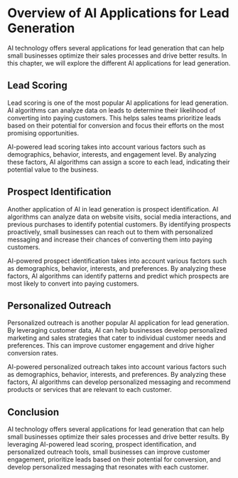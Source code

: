 Overview of AI Applications for Lead Generation
==============================================================================================================

AI technology offers several applications for lead generation that can help small businesses optimize their sales processes and drive better results. In this chapter, we will explore the different AI applications for lead generation.

Lead Scoring
------------

Lead scoring is one of the most popular AI applications for lead generation. AI algorithms can analyze data on leads to determine their likelihood of converting into paying customers. This helps sales teams prioritize leads based on their potential for conversion and focus their efforts on the most promising opportunities.

AI-powered lead scoring takes into account various factors such as demographics, behavior, interests, and engagement level. By analyzing these factors, AI algorithms can assign a score to each lead, indicating their potential value to the business.

Prospect Identification
-----------------------

Another application of AI in lead generation is prospect identification. AI algorithms can analyze data on website visits, social media interactions, and previous purchases to identify potential customers. By identifying prospects proactively, small businesses can reach out to them with personalized messaging and increase their chances of converting them into paying customers.

AI-powered prospect identification takes into account various factors such as demographics, behavior, interests, and preferences. By analyzing these factors, AI algorithms can identify patterns and predict which prospects are most likely to convert into paying customers.

Personalized Outreach
---------------------

Personalized outreach is another popular AI application for lead generation. By leveraging customer data, AI can help businesses develop personalized marketing and sales strategies that cater to individual customer needs and preferences. This can improve customer engagement and drive higher conversion rates.

AI-powered personalized outreach takes into account various factors such as demographics, behavior, interests, and preferences. By analyzing these factors, AI algorithms can develop personalized messaging and recommend products or services that are relevant to each customer.

Conclusion
----------

AI technology offers several applications for lead generation that can help small businesses optimize their sales processes and drive better results. By leveraging AI-powered lead scoring, prospect identification, and personalized outreach tools, small businesses can improve customer engagement, prioritize leads based on their potential for conversion, and develop personalized messaging that resonates with each customer.
